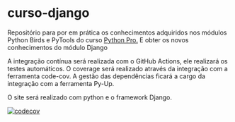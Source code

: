 # curso-django
Repositório para por em prática os conhecimentos adquiridos nos módulos Python Birds e PyTools do curso 
[Python Pro.](https://www.python.pro.br/)
E obter os novos conhecimentos do módulo Django

A integração contínua será realizada com o GitHub Actions, ele realizará os testes automáticos.
O coverage será realizado através da integração com a ferramenta code-cov.
A gestão das dependências ficará a cargo da integração com a ferramenta Py-Up.

O site será realizado com python e o framework Django.

[![codecov](https://codecov.io/gh/Rafael-Fonseca/curso-django/branch/main/graph/badge.svg?token=LKTSP2O0IM)](https://codecov.io/gh/Rafael-Fonseca/curso-django)
